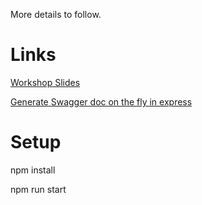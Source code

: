 More details to follow.

# Links
[Workshop Slides](http://bit.ly/2G6ymLt)

[Generate Swagger doc on the fly in express](https://bit.ly/2JvTm0N)

# Setup
npm install

npm run start
